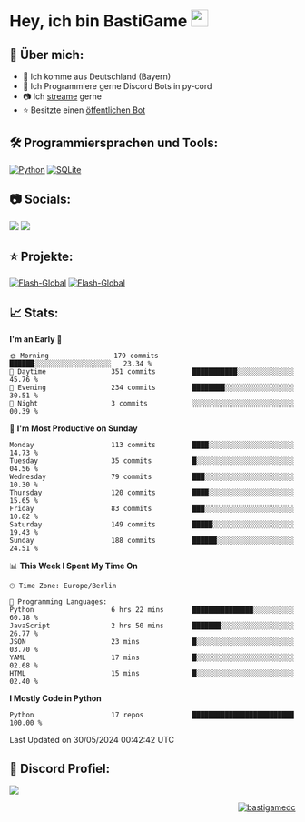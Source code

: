 # Hey, ich bin BastiGame <img src="https://raw.githubusercontent.com/MartinHeinz/MartinHeinz/master/wave.gif" width="30px">

## 📌 Über mich:
- 📍 Ich komme aus Deutschland (Bayern)
- 📝 Ich Programmiere gerne Discord Bots in py-cord
- 📷 Ich [streame](https://twitch.tv/bastigametv) gerne
- ⭐ Besitzte einen [öffentlichen Bot](https://discord.com/api/oauth2/authorize?client_id=1169681232532099112&permissions=430302428277&scope=bot%20applications.commands)

## 🛠️ Programmiersprachen und Tools:
[![Python](https://img.shields.io/badge/python-3670A0?style=for-the-badge&logo=python&logoColor=ffdd54)](https://github.com/Pycord-Development/pycord)
[![SQLite](https://img.shields.io/badge/sqlite-%2307405e.svg?style=for-the-badge&logo=sqlite&logoColor=white)](https://github.com/sqlite/sqlite)


## 📷 Socials:  
[![](https://img.shields.io/badge/Discord-5865F2?logo=discord&logoColor=white&style=for-the-badge)]([https://discord.com/users/203208036053942272](https://discord.gg/Pnw5vEjRZ5))
[![](https://img.shields.io/twitch/status/silbergecko_tv?style=for-the-badge&logo=twitch&logoColor=white&color=purple)](https://twitch.tv/bastigametv)

## ⭐ Projekte:
[![Flash-Global](https://img.shields.io/badge/Flash_Global-00A966?style=for-the-badge&logo=wechat&logoColor=white)](https://discord.com/api/oauth2/authorize?client_id=1169681232532099112&permissions=430302428277&scope=bot%20applications.commands)
[![Flash-Global](https://img.shields.io/badge/FlashBot-00A966?style=for-the-badge&logo=wechat&logoColor=white)](https://discord.com/api/oauth2/authorize?client_id=1111374314340626433&permissions=1497266007286&scope=bot%20applications.commands)

## 📈 Stats:
<!--START_SECTION:waka-->
**I'm an Early 🐤** 

```text
🌞 Morning                179 commits         ██████░░░░░░░░░░░░░░░░░░░   23.34 % 
🌆 Daytime                351 commits         ███████████░░░░░░░░░░░░░░   45.76 % 
🌃 Evening                234 commits         ████████░░░░░░░░░░░░░░░░░   30.51 % 
🌙 Night                  3 commits           ░░░░░░░░░░░░░░░░░░░░░░░░░   00.39 % 
```
📅 **I'm Most Productive on Sunday** 

```text
Monday                   113 commits         ████░░░░░░░░░░░░░░░░░░░░░   14.73 % 
Tuesday                  35 commits          █░░░░░░░░░░░░░░░░░░░░░░░░   04.56 % 
Wednesday                79 commits          ███░░░░░░░░░░░░░░░░░░░░░░   10.30 % 
Thursday                 120 commits         ████░░░░░░░░░░░░░░░░░░░░░   15.65 % 
Friday                   83 commits          ███░░░░░░░░░░░░░░░░░░░░░░   10.82 % 
Saturday                 149 commits         █████░░░░░░░░░░░░░░░░░░░░   19.43 % 
Sunday                   188 commits         ██████░░░░░░░░░░░░░░░░░░░   24.51 % 
```


📊 **This Week I Spent My Time On** 

```text
🕑︎ Time Zone: Europe/Berlin

💬 Programming Languages: 
Python                   6 hrs 22 mins       ███████████████░░░░░░░░░░   60.18 % 
JavaScript               2 hrs 50 mins       ███████░░░░░░░░░░░░░░░░░░   26.77 % 
JSON                     23 mins             █░░░░░░░░░░░░░░░░░░░░░░░░   03.70 % 
YAML                     17 mins             █░░░░░░░░░░░░░░░░░░░░░░░░   02.68 % 
HTML                     15 mins             █░░░░░░░░░░░░░░░░░░░░░░░░   02.40 % 
```

**I Mostly Code in Python** 

```text
Python                   17 repos            █████████████████████████   100.00 % 
```




 Last Updated on 30/05/2024 00:42:42 UTC
<!--END_SECTION:waka-->

## 🔎 Discord Profiel:
<a href="https://discord.com/users/1018150165489668227"><img src="https://lanyard.cnrad.dev/api/1018150165489668227"><p/>

<p align="right">
  <img align="center" src="https://komarev.com/ghpvc/?username=bastigamedc&label=Profile%20views&color=0e75b6&style=flat" alt="bastigamedc"/>
</p>
